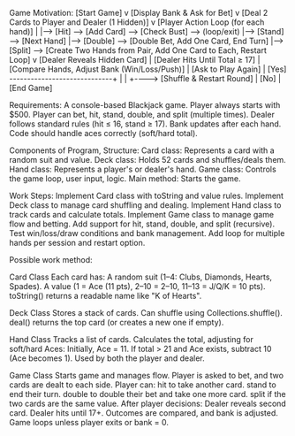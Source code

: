 Game Motivation:
[Start Game] 
     v
[Display Bank & Ask for Bet] 
     v
[Deal 2 Cards to Player and Dealer (1 Hidden)] 
     v
[Player Action Loop (for each hand)]
     |
     |--> [Hit] --> [Add Card] --> [Check Bust] --> (loop/exit)
     |--> [Stand] --> [Next Hand]
     |--> [Double] --> [Double Bet, Add One Card, End Turn]
     |--> [Split] --> [Create Two Hands from Pair, Add One Card to Each, Restart Loop]
     v
[Dealer Reveals Hidden Card]
     |
[Dealer Hits Until Total ≥ 17]
     |
[Compare Hands, Adjust Bank (Win/Loss/Push)]
     |
[Ask to Play Again]
     |
[Yes] -----------------------------+
     |                             |
     +----> [Shuffle & Restart Round]
     |
[No]
     |
[End Game]


Requirements:
A console-based Blackjack game.
Player always starts with $500.
Player can bet, hit, stand, double, and split (multiple times).
Dealer follows standard rules (hit ≤ 16, stand ≥ 17).
Bank updates after each hand.
Code should handle aces correctly (soft/hard total).

Components of Program, Structure:
Card class: Represents a card with a random suit and value.
Deck class: Holds 52 cards and shuffles/deals them.
Hand class: Represents a player's or dealer's hand.
Game class: Controls the game loop, user input, logic.
Main method: Starts the game.

Work Steps:
Implement Card class with toString and value rules.
Implement Deck class to manage card shuffling and dealing.
Implement Hand class to track cards and calculate totals.
Implement Game class to manage game flow and betting.
Add support for hit, stand, double, and split (recursive).
Test win/loss/draw conditions and bank management.
Add loop for multiple hands per session and restart option.

Possible work method:


Card Class
Each card has:
A random suit (1–4: Clubs, Diamonds, Hearts, Spades).
A value (1 = Ace (11 pts), 2–10 = 2–10, 11–13 = J/Q/K = 10 pts).
toString() returns a readable name like "K of Hearts".

Deck Class
Stores a stack of cards.
Can shuffle using Collections.shuffle().
deal() returns the top card (or creates a new one if empty).

Hand Class
Tracks a list of cards.
Calculates the total, adjusting for soft/hard Aces:
Initially, Ace = 11.
If total > 21 and Ace exists, subtract 10 (Ace becomes 1).
Used by both the player and dealer.

Game Class
Starts game and manages flow.
Player is asked to bet, and two cards are dealt to each side.
Player can:
hit to take another card.
stand to end their turn.
double to double their bet and take one more card.
split if the two cards are the same value.
After player decisions:
Dealer reveals second card.
Dealer hits until 17+.
Outcomes are compared, and bank is adjusted.
Game loops unless player exits or bank = 0.
